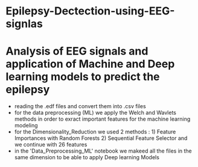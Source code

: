 # Epilepsy-Dectection-using-EEG-signlas
# Analysis of EEG signals and application of Machine and Deep learning models to predict the epilepsy




* reading  the .edf files and convert them into .csv files
* for the data preprocessing (ML) we apply the Welch and Wavlets methods in order to exract important features for the machine learning modeling
* for the Dimensionality_Reduction we used 2 methods : 1) Feature Importances with Random Forests
                                                       2) Sequential Feature Selector
   and we continue with 26 features
* in the 'Data_Preprocessing_ML' notebook we makeed all the files in the same dimension to be able to apply Deep learning Models 


